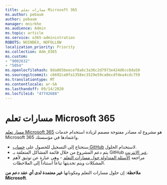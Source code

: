```yaml
---
title: مسارات تعلم Microsoft 365
ms.author: pebaum
author: pebaum
manager: mnirkhe
ms.audience: Admin
ms.topic: article
ms.service: o365-administration
ROBOTS: NOINDEX, NOFOLLOW
localization_priority: Priority
ms.collection: Adm_O365
ms.custom:
- "9002632"
- "5054"
ms.openlocfilehash: 8da865beecef8a6c3a36c2d7973e424d6cc8da50
ms.sourcegitcommit: c6692ce0fa1358ec3529e59ca0ecdfdea4cdc759
ms.translationtype: MT
ms.contentlocale: ar-SA
ms.lasthandoff: 09/14/2020
ms.locfileid: "47742688"
---
```

# <a name="microsoft-365-learning-pathways"></a>مسارات تعلم Microsoft 365

[مسار تعلم Microsoft 365](https://docs.microsoft.com/office365/customlearning/) هو مشروع له مصادر مفتوحة مصمم لزيادة استخدام خدمات Microsoft 365 واعتمادها في مؤسستك.

- ستحتاج إلى التسجيل للحصول على [حساب GitHub](https://aka.ms/joingithub) لاستخدام الحلول.
- يتم دعم المشروع من خلال قائمة المشاكل المتعلقة بـ GitHub [عبر الإنترنت](https://aka.ms/CustomLearningHelp).
- مراجعة [الأسئلة المتداولة حول مسارات التعلم](https://docs.microsoft.com/office365/customlearning/faq) - وهي عبارة عن توثيق لأهم المشكلات ويتم تحديثها تباعاً استناداً إلى الملاحظات.

**ملاحظة**: إن حلول مسارات التعلم ومكوناتها **غير معتمدة لدى أي عقد دعم من Microsoft**.
